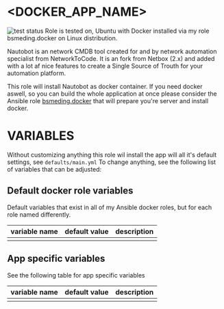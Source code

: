 <DOCKER_APP_NAME>
=================

![test status](https://github.com/bsmeding/ansible_role_nautobot_docker/actions/workflows/ci.yml/badge.svg) 
Role is tested on, Ubuntu with Docker installed via my role bsmeding.docker on Linux distribution.

Nautobot is an network CMDB tool created for and by network automation specialist from NetworkToCode. It is an fork from Netbox (2.x) and added with a lot af nice features to create a Single Source of Trouth for your automation platform.

This role will install Nautobot as docker container. If you need docker aswell, so you can build the whole application at once please consider the Ansible role [bsmeding.docker](https://galaxy.ansible.com/ui/standalone/roles/bsmeding/docker/) that will prepare you're server and install docker.


VARIABLES
=========

Without customizing anything this role wil install the app will all it's default settings, see `defaults/main.yml`
To change anything, see the following list of  variables that can be adjusted:

Default docker role variables
-----------------------------
Default variables that exist in all of my Ansible docker roles, but for each role named differently.


| variable name | default value | description                               |
|---------------|---------------|-------------------------------------------|
|               |               |                                           |


App specific variables
----------------------

See the following table for app specific variables


| variable name | default value | description                               |
|---------------|---------------|-------------------------------------------|
|               |               |                                           |




